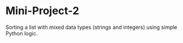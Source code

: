 # Mini-Project-2
Sorting a list with mixed data types (strings and integers) using simple Python logic.
